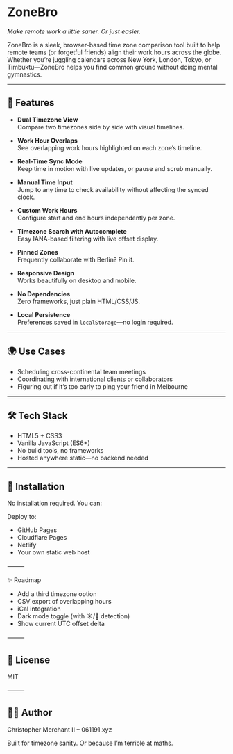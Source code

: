 # ZoneBro

*Make remote work a little saner. Or just easier.*

ZoneBro is a sleek, browser-based time zone comparison tool built to help remote teams (or forgetful friends) align their work hours across the globe. Whether you’re juggling calendars across New York, London, Tokyo, or Timbuktu—ZoneBro helps you find common ground without doing mental gymnastics.

---

## 🚀 Features

- **Dual Timezone View**  
  Compare two timezones side by side with visual timelines.

- **Work Hour Overlaps**  
  See overlapping work hours highlighted on each zone’s timeline.

- **Real-Time Sync Mode**  
  Keep time in motion with live updates, or pause and scrub manually.

- **Manual Time Input**  
  Jump to any time to check availability without affecting the synced clock.

- **Custom Work Hours**  
  Configure start and end hours independently per zone.

- **Timezone Search with Autocomplete**  
  Easy IANA-based filtering with live offset display.

- **Pinned Zones**  
  Frequently collaborate with Berlin? Pin it.

- **Responsive Design**  
  Works beautifully on desktop and mobile.

- **No Dependencies**  
  Zero frameworks, just plain HTML/CSS/JS.

- **Local Persistence**  
  Preferences saved in `localStorage`—no login required.

---

## 🌍 Use Cases

- Scheduling cross-continental team meetings  
- Coordinating with international clients or collaborators  
- Figuring out if it’s too early to ping your friend in Melbourne

---

## 🛠 Tech Stack

- HTML5 + CSS3  
- Vanilla JavaScript (ES6+)  
- No build tools, no frameworks  
- Hosted anywhere static—no backend needed

---

## 🔧 Installation

No installation required. You can:

Deploy to:
- GitHub Pages
- Cloudflare Pages
- Netlify
- Your own static web host

⸻

✨ Roadmap
- Add a third timezone option
- CSV export of overlapping hours
- iCal integration
- Dark mode toggle (with ☀️/🌙 detection)
- Show current UTC offset delta

⸻

## 📜 License

MIT

⸻

## 👨‍💻 Author

Christopher Merchant II – 061191.xyz

Built for timezone sanity. Or because I’m terrible at maths.
